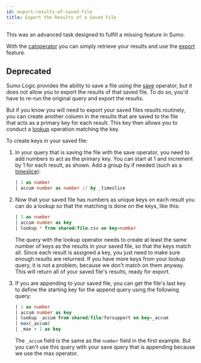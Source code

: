 ```yaml
---
id: export-results-of-saved-file
title: Export the Results of a Saved File
---
```


This was an advanced task designed to fulfill a missing feature in Sumo.

With the [catoperator](../search-query-language/search-operators/cat.md) you can simply retrieve your results and use the [export](../get-started-with-search/search-basics/export-search-results.md) feature.

## Deprecated

Sumo Logic provides the ability to save a file using the [save](../search-query-language/search-operators/save-lookups-classic.md) operator, but it does not allow you to export the results of that saved file. To do so, you'd have to re-run the original query and export the results.

But if you know you will need to export your saved files results routinely, you can create another column in the results that are saved to the file that acts as a primary key for each result. This key then allows you to conduct a [lookup](../search-query-language/search-operators/lookup-classic.md)
operation matching the key.

To create keys in your saved file:

1. In your query that is saving the file with the save operator, you need to add numbers to act as the primary key. You can start at 1 and increment by 1 for each result, as shown. Add a group by if needed (such as a [timeslice](../search-query-language/search-operators/timeslice.md)):

    ```sql
    | 1 as number
    | accum number as number // by _timeslice
    ```

1. Now that your saved file has numbers as unique keys on each result you can do a lookup so that the matching is done on the keys, like this:

    ```sql
    | 1 as number
    | accum number as key
    | lookup * from shared/file.csv on key=number
    ```

    The query with the lookup operator needs to create at least the same number of keys as the results in your saved file, so that the keys match all. Since each result is assigned a key, you just need to make sure enough results are returned. If you have more keys from your lookup query, it is not a problem, because we don't match on them anyway. This will return all of your saved file's results, ready for export.

1. If you are appending to your saved file, you can get the file's last key to define the starting key for the append query using the following query:

    ```sql
    | 1 as number
    | accum number as key
    | lookup _accum from shared/file/forsupport on key=_accum
    | max(_accum)
    | _max + 1 as key
    ```

    The `_accum` field is the same as the `number` field in the first example. But you can't use this query with your save query that is appending because we use the max operator.
